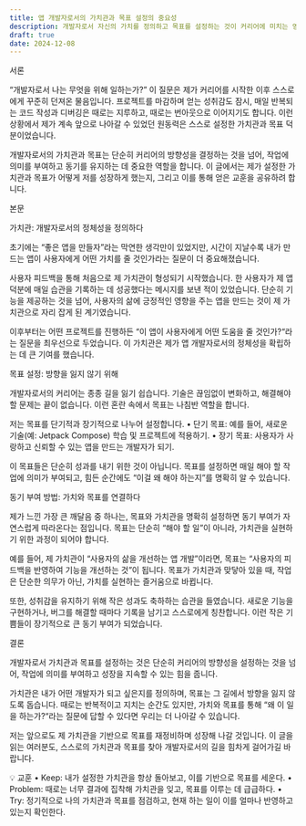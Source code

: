 ```yaml
---
title: 앱 개발자로서의 가치관과 목표 설정의 중요성
description: 개발자로서 자신의 가치를 정의하고 목표를 설정하는 것이 커리어에 미치는 영향 및 이로 인한 동기 부여 방법
draft: true
date: 2024-12-08
---
```


서론

“개발자로서 나는 무엇을 위해 일하는가?”
이 질문은 제가 커리어를 시작한 이후 스스로에게 꾸준히 던져온 물음입니다. 프로젝트를 마감하며 얻는 성취감도 잠시, 매일 반복되는 코드 작성과 디버깅은 때로는 지루하고, 때로는 번아웃으로 이어지기도 합니다. 이런 상황에서 제가 계속 앞으로 나아갈 수 있었던 원동력은 스스로 설정한 가치관과 목표 덕분이었습니다.

개발자로서의 가치관과 목표는 단순히 커리어의 방향성을 결정하는 것을 넘어, 작업에 의미를 부여하고 동기를 유지하는 데 중요한 역할을 합니다. 이 글에서는 제가 설정한 가치관과 목표가 어떻게 저를 성장하게 했는지, 그리고 이를 통해 얻은 교훈을 공유하려 합니다.

본문

가치관: 개발자로서의 정체성을 정의하다

초기에는 “좋은 앱을 만들자”라는 막연한 생각만이 있었지만, 시간이 지날수록 내가 만드는 앱이 사용자에게 어떤 가치를 줄 것인가라는 질문이 더 중요해졌습니다.

사용자 피드백을 통해 처음으로 제 가치관이 형성되기 시작했습니다. 한 사용자가 제 앱 덕분에 매일 습관을 기록하는 데 성공했다는 메시지를 보낸 적이 있었습니다. 단순히 기능을 제공하는 것을 넘어, 사용자의 삶에 긍정적인 영향을 주는 앱을 만드는 것이 제 가치관으로 자리 잡게 된 계기였습니다.

이후부터는 어떤 프로젝트를 진행하든 “이 앱이 사용자에게 어떤 도움을 줄 것인가?“라는 질문을 최우선으로 두었습니다. 이 가치관은 제가 앱 개발자로서의 정체성을 확립하는 데 큰 기여를 했습니다.

목표 설정: 방향을 잃지 않기 위해

개발자로서의 커리어는 종종 길을 잃기 쉽습니다. 기술은 끊임없이 변화하고, 해결해야 할 문제는 끝이 없습니다. 이런 혼란 속에서 목표는 나침반 역할을 합니다.

저는 목표를 단기적과 장기적으로 나누어 설정합니다.
•	단기 목표: 예를 들어, 새로운 기술(예: Jetpack Compose) 학습 및 프로젝트에 적용하기.
•	장기 목표: 사용자가 사랑하고 신뢰할 수 있는 앱을 만드는 개발자가 되기.

이 목표들은 단순히 성과를 내기 위한 것이 아닙니다. 목표를 설정하면 매일 해야 할 작업에 의미가 부여되고, 힘든 순간에도 “이걸 왜 해야 하는지”를 명확히 알 수 있습니다.

동기 부여 방법: 가치와 목표를 연결하다

제가 느낀 가장 큰 깨달음 중 하나는, 목표와 가치관을 명확히 설정하면 동기 부여가 자연스럽게 따라온다는 점입니다. 목표는 단순히 “해야 할 일”이 아니라, 가치관을 실현하기 위한 과정이 되어야 합니다.

예를 들어, 제 가치관이 “사용자의 삶을 개선하는 앱 개발”이라면, 목표는 “사용자의 피드백을 반영하여 기능을 개선하는 것”이 됩니다. 목표가 가치관과 맞닿아 있을 때, 작업은 단순한 의무가 아닌, 가치를 실현하는 즐거움으로 바뀝니다.

또한, 성취감을 유지하기 위해 작은 성과도 축하하는 습관을 들였습니다. 새로운 기능을 구현하거나, 버그를 해결할 때마다 기록을 남기고 스스로에게 칭찬합니다. 이런 작은 기쁨들이 장기적으로 큰 동기 부여가 되었습니다.

결론

개발자로서 가치관과 목표를 설정하는 것은 단순히 커리어의 방향성을 설정하는 것을 넘어, 작업에 의미를 부여하고 성장을 지속할 수 있는 힘을 줍니다.

가치관은 내가 어떤 개발자가 되고 싶은지를 정의하며, 목표는 그 길에서 방향을 잃지 않도록 돕습니다. 때로는 반복적이고 지치는 순간도 있지만, 가치와 목표를 통해 “왜 이 일을 하는가?“라는 질문에 답할 수 있다면 우리는 더 나아갈 수 있습니다.

저는 앞으로도 제 가치관을 기반으로 목표를 재정비하며 성장해 나갈 것입니다. 이 글을 읽는 여러분도, 스스로의 가치관과 목표를 찾아 개발자로서의 길을 힘차게 걸어가길 바랍니다.

💡 교훈
•	Keep: 내가 설정한 가치관을 항상 돌아보고, 이를 기반으로 목표를 세운다.
•	Problem: 때로는 너무 결과에 집착해 가치관을 잊고, 목표를 이루는 데 급급하다.
•	Try: 정기적으로 나의 가치관과 목표를 점검하고, 현재 하는 일이 이를 얼마나 반영하고 있는지 확인한다.

